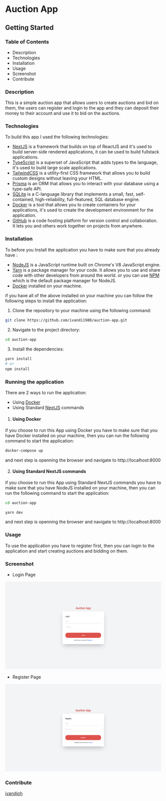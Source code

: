 # Auction App


## Getting Started

### Table of Contents  

* Description
* Technologies
* Installation
* Usage
* Screenshot
* Contribute

### Description  

This is a simple auction app that allows users to create auctions and bid on them, the users can register and login to the app and they can deposit their money to their account and use it to bid on the auctions. 

### Technologies

To build this app I used the following technologies:
- [NextJS](https://nextjs.org/) is a framework that builds on top of ReactJS and it's used to build server-side rendered applications, it can be used to build fullstack applications.
- [TypeScript](https://www.typescriptlang.org/) is a superset of JavaScript that adds types to the language, it's used to build large scale applications.
- [TailwindCSS](https://tailwindcss.com/) is a utility-first CSS framework that allows you to build custom designs without leaving your HTML.
- [Prisma](https://www.prisma.io/) is an ORM that allows you to interact with your database using a type-safe API.
- [SQLite](https://www.sqlite.org/) is a C-language library that implements a small, fast, self-contained, high-reliability, full-featured, SQL database engine.
- [Docker](https://www.docker.com/) is a tool that allows you to create containers for your applications, it's used to create the development environment for the application.
- [GitHub](https://github.com) is a code hosting platform for version control and collaboration. It lets you and others work together on projects from anywhere.

### Installation

To before you Install  the application you have to make sure that you already have : 

- [NodeJS](https://nodejs.org/en/) is a JavaScript runtime built on Chrome's V8 JavaScript engine.
- [Yarn](https://yarnpkg.com/) is a package manager for your code. It allows you to use and share code with other developers from around the world. or you can use [NPM](https://www.npmjs.com/) which is the default package manager for NodeJS.
- [Docker](https://www.docker.com/) installed on your machine. 

if you have all of the above installed on your machine you can follow the following steps to install the application:

1. Clone the repository to your machine using the following command:

```bash
git clone https://github.com/ivandi1980/auction-app.git
```

2. Navigate to the project directory:

```bash
cd auction-app
```

3. Install the dependencies:

```bash
yarn install
# or
npm install
```

### Running the application

There are 2 ways to run the application:
- Using [Docker](https://www.docker.com/)
- Using Standard [NextJS](https://nextjs.org/) commands

1. #### Using Docker
if you choose to run this App using Docker you have to make sure that you have Docker installed on your machine, then you can run the following command to start the application:

```bash
docker-compose up
```
and next step is openning the browser and navigate to http://localhost:8000


2. #### Using Standard NextJS commands  

if you choose to run this App using Standard NextJS commands you have to make sure that you have NodeJS installed on your machine, then you can run the following command to start the application:

```bash
cd auction-app
```

```bash
yarn dev
```
and next step is openning the browser and navigate to http://localhost:8000





### Usage

To use the application you have to register first, then you can login to the application and start creating auctions and bidding on them.

### Screenshot  

- Login Page  

![Screenshot](./public/assets/images/login.png)

- Register Page  

![Screenshot](./public/assets/images/register.png)


### Contribute
[ivandjoh](https://linkedin.com/in/ivandjoh)








